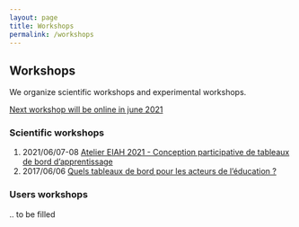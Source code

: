 ```yaml
---
layout: page
title: Workshops
permalink: /workshops
---
```

## Workshops

We organize scientific workshops and experimental workshops.

[Next workshop will be online in june 2021](https://padlad.github.io/EIAH2021/)

### Scientific workshops
1. 2021/06/07-08 [Atelier EIAH 2021 - Conception participative de tableaux de bord d’apprentissage](https://padlad.github.io/EIAH2021/)
2. 2017/06/06 [Quels tableaux de bord pour les acteurs de l’éducation ?](https://tbeiah17.wordpress.com/)

### Users workshops
.. to be filled
